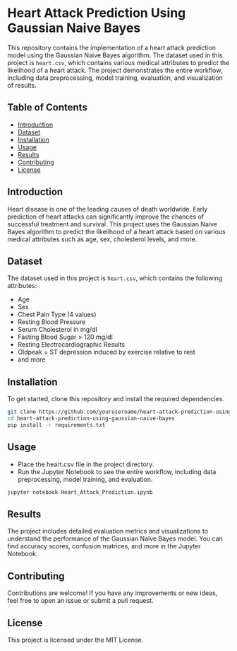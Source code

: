 # Heart Attack Prediction Using Gaussian Naive Bayes

This repository contains the implementation of a heart attack prediction model using the Gaussian Naive Bayes algorithm. The dataset used in this project is `heart.csv`, which contains various medical attributes to predict the likelihood of a heart attack. The project demonstrates the entire workflow, including data preprocessing, model training, evaluation, and visualization of results.

## Table of Contents

- [Introduction](#introduction)
- [Dataset](#dataset)
- [Installation](#installation)
- [Usage](#usage)
- [Results](#results)
- [Contributing](#contributing)
- [License](#license)

## Introduction

Heart disease is one of the leading causes of death worldwide. Early prediction of heart attacks can significantly improve the chances of successful treatment and survival. This project uses the Gaussian Naive Bayes algorithm to predict the likelihood of a heart attack based on various medical attributes such as age, sex, cholesterol levels, and more.

## Dataset

The dataset used in this project is `heart.csv`, which contains the following attributes:

- Age
- Sex
- Chest Pain Type (4 values)
- Resting Blood Pressure
- Serum Cholesterol in mg/dl
- Fasting Blood Sugar > 120 mg/dl
- Resting Electrocardiographic Results
- Oldpeak = ST depression induced by exercise relative to rest
- and more

## Installation

To get started, clone this repository and install the required dependencies.

```bash
git clone https://github.com/yourusername/heart-attack-prediction-using-gaussian-naive-bayes.git
cd heart-attack-prediction-using-gaussian-naive-bayes
pip install -r requirements.txt
```

## Usage

- Place the heart.csv file in the project directory.
- Run the Jupyter Notebook to see the entire workflow, including data preprocessing, model training, and evaluation.
```bash
jupyter notebook Heart_Attack_Prediction.ipynb
```

## Results
The project includes detailed evaluation metrics and visualizations to understand the performance of the Gaussian Naive Bayes model. You can find accuracy scores, confusion matrices, and more in the Jupyter Notebook.

## Contributing
Contributions are welcome! If you have any improvements or new ideas, feel free to open an issue or submit a pull request.

## License
This project is licensed under the MIT License.

